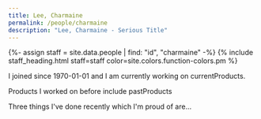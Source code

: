 ```yaml
---
title: Lee, Charmaine
permalink: /people/charmaine
description: "Lee, Charmaine - Serious Title"
---
```


{%- assign staff = site.data.people | find: "id", "charmaine" -%}
{% include staff_heading.html staff=staff color=site.colors.function-colors.pm %}

<p>I joined since 1970-01-01 and I am currently working on currentProducts.</p>

<p>Products I worked on before include pastProducts</p>

<p>Three things I've done recently which I'm proud of are...</p>

